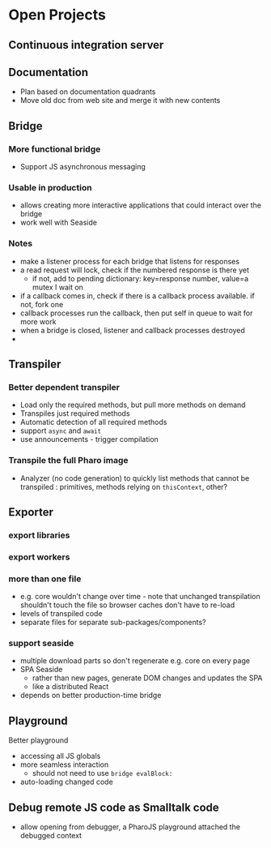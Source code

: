 # Open Projects

## Continuous integration server

## Documentation
- Plan based on documentation quadrants
- Move old doc from web site and merge it with new contents

## Bridge
### More functional bridge
- Support JS asynchronous messaging

### Usable in production
- allows creating more interactive applications that could interact over the bridge
- work well with Seaside
### Notes
- make a listener process for each bridge that listens for responses
- a read request will lock, check if the numbered response is there yet
	- if not, add to pending dictionary: key=response number, value=a mutex I wait on
- if a callback comes in, check if there is a callback process available. if not, fork one
- callback processes run the callback, then put self in queue to wait for more work
- when a bridge is closed, listener and callback processes destroyed
- 

## Transpiler

### Better dependent transpiler
- Load only the required methods, but pull more methods on demand
- Transpiles just required methods
- Automatic detection of all required methods 
- support `async` and `await`
- use announcements - trigger compilation
  
### Transpile the full Pharo image 
- Analyzer (no code generation) to quickly list methods that cannot be transpiled : primitives, methods relying on `thisContext`, other?

## Exporter
### export libraries
### export workers
### more than one file
- e.g. core  wouldn't change over time - note that unchanged transpilation shouldn't touch the file so browser caches don't have to re-load
- levels of transpiled code
- separate files for separate sub-packages/components?
### support seaside
- multiple download parts so don't regenerate e.g. core on every page
- SPA Seaside
	- rather than new pages, generate DOM changes and updates the SPA
	- like a distributed React
- depends on better production-time bridge


## Playground
Better playground
- accessing all JS globals
- more seamless interaction
	- should not need to use `bridge evalBlock:`
- auto-loading changed code


## Debug remote JS code as Smalltalk code
- allow opening from debugger, a PharoJS playground attached the debugged context

